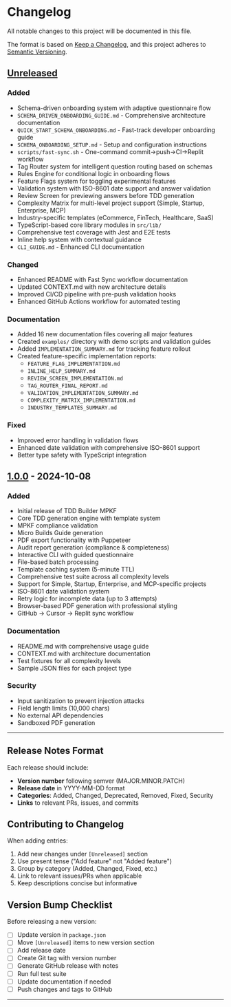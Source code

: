 # Changelog

All notable changes to this project will be documented in this file.

The format is based on [Keep a Changelog](https://keepachangelog.com/en/1.0.0/),
and this project adheres to [Semantic Versioning](https://semver.org/spec/v2.0.0.html).

## [Unreleased]

### Added
- Schema-driven onboarding system with adaptive questionnaire flow
- `SCHEMA_DRIVEN_ONBOARDING_GUIDE.md` - Comprehensive architecture documentation
- `QUICK_START_SCHEMA_ONBOARDING.md` - Fast-track developer onboarding guide
- `SCHEMA_ONBOARDING_SETUP.md` - Setup and configuration instructions
- `scripts/fast-sync.sh` - One-command commit→push→CI→Replit workflow
- Tag Router system for intelligent question routing based on schemas
- Rules Engine for conditional logic in onboarding flows
- Feature Flags system for toggling experimental features
- Validation system with ISO-8601 date support and answer validation
- Review Screen for previewing answers before TDD generation
- Complexity Matrix for multi-level project support (Simple, Startup, Enterprise, MCP)
- Industry-specific templates (eCommerce, FinTech, Healthcare, SaaS)
- TypeScript-based core library modules in `src/lib/`
- Comprehensive test coverage with Jest and E2E tests
- Inline help system with contextual guidance
- `CLI_GUIDE.md` - Enhanced CLI documentation

### Changed
- Enhanced README with Fast Sync workflow documentation
- Updated CONTEXT.md with new architecture details
- Improved CI/CD pipeline with pre-push validation hooks
- Enhanced GitHub Actions workflow for automated testing

### Documentation
- Added 16 new documentation files covering all major features
- Created `examples/` directory with demo scripts and validation guides
- Added `IMPLEMENTATION_SUMMARY.md` for tracking feature rollout
- Created feature-specific implementation reports:
  - `FEATURE_FLAG_IMPLEMENTATION.md`
  - `INLINE_HELP_SUMMARY.md`
  - `REVIEW_SCREEN_IMPLEMENTATION.md`
  - `TAG_ROUTER_FINAL_REPORT.md`
  - `VALIDATION_IMPLEMENTATION_SUMMARY.md`
  - `COMPLEXITY_MATRIX_IMPLEMENTATION.md`
  - `INDUSTRY_TEMPLATES_SUMMARY.md`

### Fixed
- Improved error handling in validation flows
- Enhanced date validation with comprehensive ISO-8601 support
- Better type safety with TypeScript integration

## [1.0.0] - 2024-10-08

### Added
- Initial release of TDD Builder MPKF
- Core TDD generation engine with template system
- MPKF compliance validation
- Micro Builds Guide generation
- PDF export functionality with Puppeteer
- Audit report generation (compliance & completeness)
- Interactive CLI with guided questionnaire
- File-based batch processing
- Template caching system (5-minute TTL)
- Comprehensive test suite across all complexity levels
- Support for Simple, Startup, Enterprise, and MCP-specific projects
- ISO-8601 date validation system
- Retry logic for incomplete data (up to 3 attempts)
- Browser-based PDF generation with professional styling
- GitHub → Cursor → Replit sync workflow

### Documentation
- README.md with comprehensive usage guide
- CONTEXT.md with architecture documentation
- Test fixtures for all complexity levels
- Sample JSON files for each project type

### Security
- Input sanitization to prevent injection attacks
- Field length limits (10,000 chars)
- No external API dependencies
- Sandboxed PDF generation

---

## Release Notes Format

Each release should include:
- **Version number** following semver (MAJOR.MINOR.PATCH)
- **Release date** in YYYY-MM-DD format
- **Categories**: Added, Changed, Deprecated, Removed, Fixed, Security
- **Links** to relevant PRs, issues, and commits

## Contributing to Changelog

When adding entries:
1. Add new changes under `[Unreleased]` section
2. Use present tense ("Add feature" not "Added feature")
3. Group by category (Added, Changed, Fixed, etc.)
4. Link to relevant issues/PRs when applicable
5. Keep descriptions concise but informative

## Version Bump Checklist

Before releasing a new version:
- [ ] Update version in `package.json`
- [ ] Move `[Unreleased]` items to new version section
- [ ] Add release date
- [ ] Create Git tag with version number
- [ ] Generate GitHub release with notes
- [ ] Run full test suite
- [ ] Update documentation if needed
- [ ] Push changes and tags to GitHub

---

[Unreleased]: https://github.com/Konetic-AI/tdd-builder-mpkf/compare/v1.0.0...HEAD
[1.0.0]: https://github.com/Konetic-AI/tdd-builder-mpkf/releases/tag/v1.0.0

